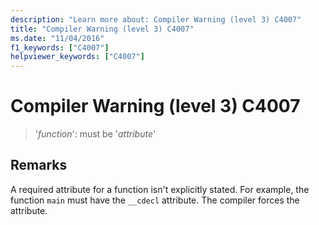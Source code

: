 ```yaml
---
description: "Learn more about: Compiler Warning (level 3) C4007"
title: "Compiler Warning (level 3) C4007"
ms.date: "11/04/2016"
f1_keywords: ["C4007"]
helpviewer_keywords: ["C4007"]
---
```

# Compiler Warning (level 3) C4007

> '*function*': must be '*attribute*'

## Remarks

A required attribute for a function isn't explicitly stated. For example, the function `main` must have the `__cdecl` attribute. The compiler forces the attribute.
